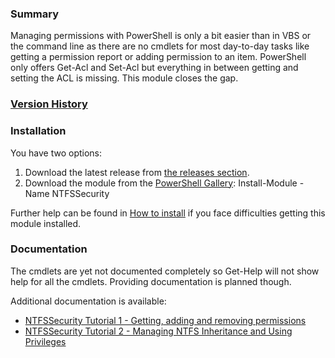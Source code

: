 ### Summary
Managing permissions with PowerShell is only a bit easier than in VBS or the command line as there are no cmdlets for most day-to-day tasks like getting a permission report or adding permission to an item. PowerShell only offers Get-Acl and Set-Acl but everything in between getting and setting the ACL is missing. This module closes the gap.

### [Version History](https://github.com/raandree/NTFSSecurity/wiki/Version-History)

### Installation
You have two options:
1. Download the latest release from [the releases section](https://github.com/raandree/NTFSSecurity/releases).
2. Download the module from the [PowerShell Gallery](https://www.powershellgallery.com/packages/NTFSSecurity): Install-Module -Name NTFSSecurity

Further help can be found in [How to install](https://github.com/raandree/NTFSSecurity/wiki/How-to-install) if you face difficulties getting this module installed.

### Documentation
The cmdlets are yet not documented completely so Get-Help will not show help for all the cmdlets. Providing documentation is planned though.

Additional documentation is available:
* [NTFSSecurity Tutorial 1 - Getting, adding and removing permissions](https://docs.microsoft.com/en-us/archive/blogs/fieldcoding/ntfssecurity-tutorial-1-getting-adding-and-removing-permissions)
* [NTFSSecurity Tutorial 2 - Managing NTFS Inheritance and Using Privileges](https://docs.microsoft.com/en-us/archive/blogs/fieldcoding/ntfssecurity-tutorial-2-managing-ntfs-inheritance-and-using-privileges)
